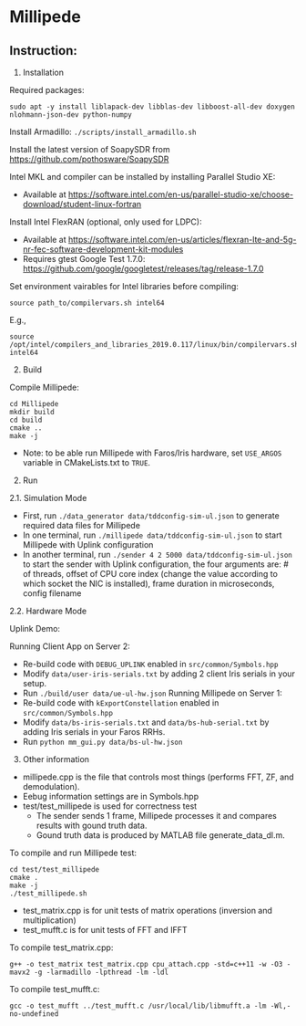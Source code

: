 # Millipede

## Instruction:

1. Installation

Required packages:

`sudo apt -y install liblapack-dev libblas-dev libboost-all-dev doxygen nlohmann-json-dev python-numpy`

Install Armadillo: `./scripts/install_armadillo.sh`

Install the latest version of SoapySDR from https://github.com/pothosware/SoapySDR

Intel MKL and compiler can be installed by installing Parallel Studio XE:

* Available at https://software.intel.com/en-us/parallel-studio-xe/choose-download/student-linux-fortran

Install Intel FlexRAN (optional, only used for LDPC):

* Available at https://software.intel.com/en-us/articles/flexran-lte-and-5g-nr-fec-software-development-kit-modules
* Requires gtest Google Test 1.7.0: https://github.com/google/googletest/releases/tag/release-1.7.0


Set environment vairables for Intel libraries before compiling:

	source path_to/compilervars.sh intel64

E.g., 

	source /opt/intel/compilers_and_libraries_2019.0.117/linux/bin/compilervars.sh intel64

2. Build

Compile Millipede:

	cd Millipede
	mkdir build
	cd build
	cmake ..
	make -j 

* Note: to be able run Millipede with Faros/Iris hardware, set `USE_ARGOS` variable in CMakeLists.txt to `TRUE`.

2. Run

2.1. Simulation Mode

* First, run `./data_generator data/tddconfig-sim-ul.json` to generate required data files for Millipede
* In one terminal, run `./millipede data/tddconfig-sim-ul.json` to start Millipede with Uplink configuration 
* In another terminal, run `./sender 4 2 5000 data/tddconfig-sim-ul.json` to start the sender with Uplink configuration, the four arguments are: # of threads, offset of CPU core index (change the value according to which socket the NIC is installed), frame duration in microseconds, config filename

2.2. Hardware Mode

Uplink Demo:

Running Client App on Server 2:

* Re-build code with `DEBUG_UPLINK` enabled in `src/common/Symbols.hpp`
* Modify `data/user-iris-serials.txt` by adding 2 client Iris serials in your setup.
* Run `./build/user data/ue-ul-hw.json`
Running Millipede on Server 1:
* Re-build code with `kExportConstellation` enabled in `src/common/Symbols.hpp`
* Modify `data/bs-iris-serials.txt` and `data/bs-hub-serial.txt` by adding Iris serials in your Faros RRHs.
* Run `python mm_gui.py data/bs-ul-hw.json`
 

3. Other information

* millipede.cpp is the file that controls most things (performs FFT, ZF, and demodulation). 
* Eebug information settings are in Symbols.hpp
* test/test_millipede is used for correctness test
  * The sender sends 1 frame, Millipede processes it and compares results with gound truth data.
  * Gound truth data is produced by MATLAB file generate_data_dl.m. 

To compile and run Millipede test:

	cd test/test_millipede
	cmake .
	make -j
	./test_millipede.sh

* test_matrix.cpp is for unit tests of matrix operations (inversion and multiplication)
* test_mufft.c is for unit tests of FFT and IFFT

To compile test_matrix.cpp:

	g++ -o test_matrix test_matrix.cpp cpu_attach.cpp -std=c++11 -w -O3 -mavx2 -g -larmadillo -lpthread -lm -ldl 

To compile test_mufft.c:

	gcc -o test_mufft ../test_mufft.c /usr/local/lib/libmufft.a -lm -Wl,-no-undefined
